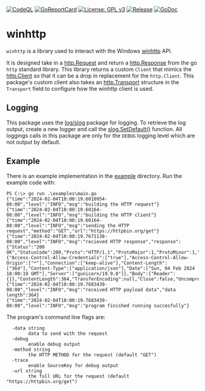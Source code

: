[![CodeQL](https://github.com/Ne0nd0g/winhttp/actions/workflows/codeql.yml/badge.svg)](https://github.com/Ne0nd0g/winhttp/actions/workflows/codeql.yml)
[![GoReportCard](https://goreportcard.com/badge/github.com/Ne0nd0g/winhttp)](https://goreportcard.com/report/github.com/Ne0nd0g/winhttp)
[![License: GPL v3](https://img.shields.io/badge/License-GPL%20v3-blue.svg)](https://www.gnu.org/licenses/gpl-3.0)
[![Release](https://img.shields.io/github/release/Ne0nd0g/winhttp.svg)](https://github.com/Ne0nd0g/winhttp/releases/latest)
[![GoDoc](https://godoc.org/github.com/Ne0nd0g/winhttp?status.svg)](https://pkg.go.dev/github.com/Ne0nd0g/winhttp)

# winhttp

`winhttp` is a library used to interact with the Windows [winhttp](https://learn.microsoft.com/en-us/windows/win32/winhttp/about-winhttp) API.

It is designed take in a [http.Request](https://pkg.go.dev/net/http#Request) and return a [http.Response](https://pkg.go.dev/net/http#Response) from the go `http` standard library.
This library returns a custom `Client` that mimics the [http.Client](https://pkg.go.dev/net/http#Client) so that it can be a drop in replacement for the `http.Client`.
This package's custom client also takes an [http.Transport](https://pkg.go.dev/net/http#Transport) structure in the `Transport` field to configure how the winhttp client is used.

## Logging

This package uses the [log/slog](https://pkg.go.dev/log/slog) package for logging. 
To retrieve the log output, create a new logger and call the [slog.SetDefault()](https://pkg.go.dev/log/slog#SetDefault) function.
All loggings calls in this package are only for the `DEBUG` logging level which are not output by default.

## Example

There is an example implementation in the [example](./example) directory.
Run the example code with:

```text
PS C:\> go run .\examples\main.go   
{"time":"2024-02-04T10:00:19.6010954-08:00","level":"INFO","msg":"building the HTTP request"}
{"time":"2024-02-04T10:00:19.60164-08:00","level":"INFO","msg":"building the HTTP client"}
{"time":"2024-02-04T10:00:19.60164-08:00","level":"INFO","msg":"sending the HTTP request","method":"GET","url":"https://httpbin.org/get"}
{"time":"2024-02-04T10:00:19.7671138-08:00","level":"INFO","msg":"recieved HTTP response","response":{"Status":"200 OK","StatusCode":200,"Proto":"HTTP/1.1","ProtoMajor":1,"ProtoMinor":1,"Header":{"Access-Control-Allow-Credentials":["true"],"Access-Control-Allow-Origin":["*"],"Connection":["keep-alive"],"Content-Length":["364"],"Content-Type":["application/json"],"Date":["Sun, 04 Feb 2024 18:00:19 GMT"],"Server":["gunicorn/19.9.0"]},"Body":{"Reader":{}},"ContentLength":364,"TransferEncoding":null,"Close":false,"Uncompressed":false,"Trailer":null,"Request":null,"TLS":null}}
{"time":"2024-02-04T10:00:19.7683439-08:00","level":"INFO","msg":"received HTTP payload data","data length":364}
{"time":"2024-02-04T10:00:19.7683439-08:00","level":"INFO","msg":"program finished running succesfully"}
```

The program's command line flags are:

```text
  -data string
        data to send with the request
  -debug
        enable debug output
  -method string
        the HTTP METHOD for the request (default "GET")
  -trace
        enable SourceKey for debug output
  -url string
        the full URL for the request (default "https://httpbin.org/get")
```
